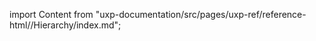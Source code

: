 
import Content from "uxp-documentation/src/pages/uxp-ref/reference-html//Hierarchy/index.md";

<Content query="product=xd"/>

